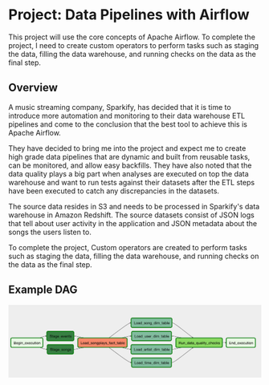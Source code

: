 # Project: Data Pipelines with Airflow

This project will use the core concepts of Apache Airflow. To complete the project, I need to create custom operators to perform tasks such as staging the data, filling the data warehouse, and running checks on the data as the final step.

## Overview

A music streaming company, Sparkify, has decided that it is time to introduce more automation and monitoring to their data warehouse ETL pipelines and come to the conclusion that the best tool to achieve this is Apache Airflow.

They have decided to bring me into the project and expect me to create high grade data pipelines that are dynamic and built from reusable tasks, can be monitored, and allow easy backfills. They have also noted that the data quality plays a big part when analyses are executed on top the data warehouse and want to run tests against their datasets after the ETL steps have been executed to catch any discrepancies in the datasets.

The source data resides in S3 and needs to be processed in Sparkify's data warehouse in Amazon Redshift. The source datasets consist of JSON logs that tell about user activity in the application and JSON metadata about the songs the users listen to.

 To complete the project, Custom operators are created to perform tasks such as staging the data, filling the data warehouse, and running checks on the data as the final step.

 ## Example DAG

<p align="center">
<img src="https://github.com/ashishp98/Data-Engineering-Nanodegree-P5-Data-Pipelines-with-Airflow/blob/main/images/Example_DAG.png"  >
</p>